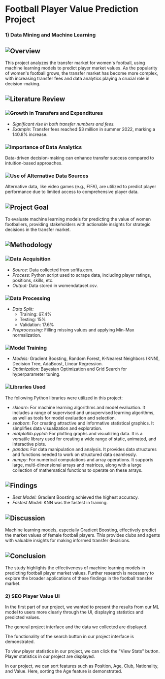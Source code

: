 # Football Player Value Prediction Project

### 1) Data Mining and Machine Learning

## ![Overview](https://img.shields.io/badge/Overview-green)
This project analyzes the transfer market for women's football, using machine learning models to predict player market values. As the popularity of women's football grows, the transfer market has become more complex, with increasing transfer fees and data analytics playing a crucial role in decision-making.

## ![Literature Review](https://img.shields.io/badge/Literature_Review-red)

### ![Growth in Transfers and Expenditures](https://img.shields.io/badge/Growth_in_Transfers_and_Expenditures-orange)
- *Significant rise in both transfer numbers and fees.*
- *Example:* Transfer fees reached $3 million in summer 2022, marking a 140.8% increase.

### ![Importance of Data Analytics](https://img.shields.io/badge/Importance_of_Data_Analytics-purple)
Data-driven decision-making can enhance transfer success compared to intuition-based approaches.

### ![Use of Alternative Data Sources](https://img.shields.io/badge/Use_of_Alternative_Data_Sources-brown)
Alternative data, like video games (e.g., FIFA), are utilized to predict player performance due to limited access to comprehensive player data.

## ![Project Goal](https://img.shields.io/badge/Project_Goal-teal)
To evaluate machine learning models for predicting the value of women footballers, providing stakeholders with actionable insights for strategic decisions in the transfer market.

## ![Methodology](https://img.shields.io/badge/Methodology-darkcyan)

### ![Data Acquisition](https://img.shields.io/badge/Data_Acquisition-darkorange)
- *Source:* Data collected from sofifa.com.
- *Process:* Python script used to scrape data, including player ratings, positions, skills, etc.
- *Output:* Data stored in womendataset.csv.

### ![Data Processing](https://img.shields.io/badge/Data_Processing-darkred)
- *Data Split:*
  - Training: 67.4%
  - Testing: 15%
  - Validation: 17.6%
- *Preprocessing:* Filling missing values and applying Min-Max normalization.

### ![Model Training](https://img.shields.io/badge/Model_Training-darkgreen)
- *Models:* Gradient Boosting, Random Forest, K-Nearest Neighbors (KNN), Decision Tree, AdaBoost, Linear Regression.
- *Optimization:* Bayesian Optimization and Grid Search for hyperparameter tuning.

### ![Libraries Used](https://img.shields.io/badge/Libraries_Used-darkblue)
The following Python libraries were utilized in this project:

- *sklearn*: For machine learning algorithms and model evaluation. It includes a range of supervised and unsupervised learning algorithms, as well as tools for model evaluation and selection.
- *seaborn*: For creating attractive and informative statistical graphics. It simplifies data visualization and exploration.
- *matplotlib.pyplot*: For plotting graphs and visualizing data. It is a versatile library used for creating a wide range of static, animated, and interactive plots.
- *pandas*: For data manipulation and analysis. It provides data structures and functions needed to work on structured data seamlessly.
- *numpy*: For numerical computations and array operations. It supports large, multi-dimensional arrays and matrices, along with a large collection of mathematical functions to operate on these arrays.

## ![Findings](https://img.shields.io/badge/Findings-darkblue)
- *Best Model:* Gradient Boosting achieved the highest accuracy.
- *Fastest Model:* KNN was the fastest in training.

## ![Discussion](https://img.shields.io/badge/Discussion-darkmagenta)
Machine learning models, especially Gradient Boosting, effectively predict the market values of female football players. This provides clubs and agents with valuable insights for making informed transfer decisions.

## ![Conclusion](https://img.shields.io/badge/Conclusion-darkviolet)
The study highlights the effectiveness of machine learning models in predicting football player market values. Further research is necessary to explore the broader applications of these findings in the football transfer market.

### 2) SEO Player Value UI

In the first part of our project, we wanted to present the results from our ML model to users more clearly through the UI, displaying statistics and predicted values.

The general project interface and the data we collected are displayed.

The functionality of the search button in our project interface is demonstrated.

To view player statistics in our project, we can click the "View Stats" button. Player statistics in our project are displayed.

In our project, we can sort features such as Position, Age, Club, Nationality, and Value. Here, sorting the Age feature is demonstrated.
 
